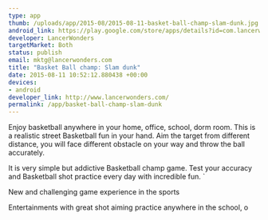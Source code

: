 ```yaml
--- 
type: app
thumb: /uploads/app/2015-08/2015-08-11-basket-ball-champ-slam-dunk.jpg
android_link: https://play.google.com/store/apps/details?id=com.lancerwonder.slamdunk.basketball
developer: LancerWonders
targetMarket: Both
status: publish
email: mktg@lancerwonders.com
title: "Basket Ball champ: Slam dunk"
date: 2015-08-11 10:52:12.880438 +00:00
devices: 
- android
developer_link: http://www.lancerwonders.com/
permalink: /app/basket-ball-champ-slam-dunk
---
```


Enjoy basketball anywhere in your home, office, school, dorm room. This is a realistic street Basketball fun in your hand. Aim the target from different distance, you will face different obstacle on your way and throw the ball accurately.

It is very simple but addictive Basketball champ game. Test your accuracy and Basketball shot practice every day with incredible fun. `

New and challenging game experience in the sports

Entertainments with great shot aiming practice anywhere in the school, o
